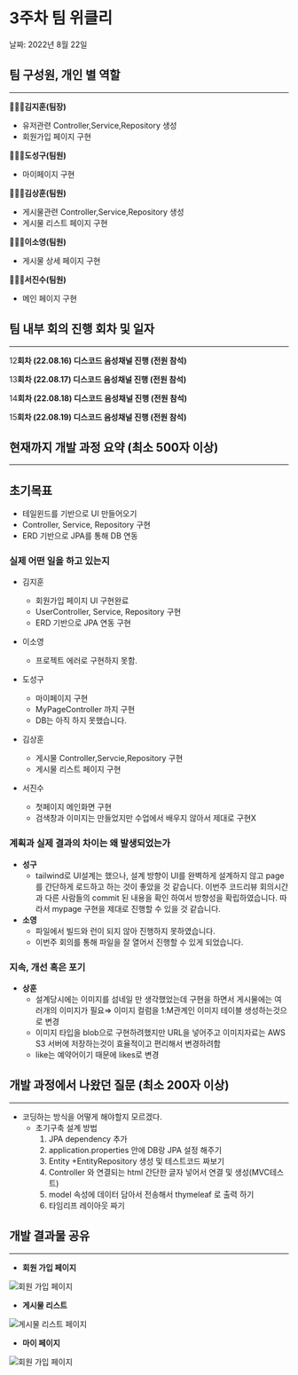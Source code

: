 # 3주차 팀 위클리

날짜: 2022년 8월 22일

## 팀 구성원, 개인 별 역할

---

**🙋🏻‍♂️김지훈(팀장)**

- 유저관련 Controller,Service,Repository 생성
- 회원가입 페이지 구현

**🙋🏻‍♂️도성구(팀원)**

- 마이페이지 구현

**🙋🏻‍♂️김상훈(팀원)**

- 게시물관련 Controller,Service,Repository 생성
- 게시물 리스트 페이지 구현

**🙋🏻‍♀️이소영(팀원)**

- 게시물 상세 페이지 구현

**🙋🏻‍♂️서진수(팀원)**

- 메인 페이지 구현

## 팀 내부 회의 진행 회차 및 일자

---

12**회차 (22.08.16) 디스코드 음성채널 진행 (전원 참석)**

13**회차 (22.08.17) 디스코드 음성채널 진행 (전원 참석)**

14**회차 (22.08.18) 디스코드 음성채널 진행 (전원 참석)**

15**회차 (22.08.19) 디스코드 음성채널 진행 (전원 참석)**


## 현재까지 개발 과정 요약 (최소 500자 이상)

---

## 초기목표

- 테일윈드를 기반으로 UI 만들어오기
- Controller, Service, Repository 구현
- ERD 기반으로 JPA를 통해 DB 연동

### 실제 어떤 일을 하고 있는지

- 김지훈
    - 회원가입 페이지 UI 구현완료
    - UserController, Service, Repository 구현
    - ERD 기반으로 JPA 연동 구현

- 이소영
    - 프로젝트 에러로 구현하지 못함.

- 도성구
    - 마이페이지 구현
    - MyPageController 까지 구현
    - DB는 아직 하지 못했습니다.

- 김상훈
    - 게시물 Controller,Servcie,Repository 구현
    - 게시물 리스트 페이지 구현
    
- 서진수
    - 첫페이지 메인화면 구현
    - 검색창과 이미지는 만들었지만 수업에서 배우지 않아서 제대로 구현X
    
### 계획과 실제 결과의 차이는 왜 발생되었는가

- **성구**
    - tailwind로 UI설계는 했으나, 설계 방향이 UI를 완벽하게 설계하지 않고 page를 간단하게 로드하고 하는 것이 좋았을 것 같습니다.
    이번주 코드리뷰 회의시간과 다른 사람들의 commit 된 내용을 확인 하여서 방향성을 확립하였습니다.
    따라서 mypage 구현을 제대로 진행할 수 있을 것 같습니다.
- **소영**
    - 파일에서 빌드와 런이 되지 않아 진행하지 못하였습니다.
    - 이번주 회의를 통해 파일을 잘 열어서 진행할 수 있게 되었습니다.
    
### 지속, 개선 혹은 포기

- **상훈**
    - 설계당시에는 이미지를 섬네일 만 생각했었는데 구현을 하면서 게시물에는 
    여러개의 이미지가 필요⇒ 이미지 컬럼을 1:M관계인 이미지 테이블 생성하는것으로 변경
    - 이미지 타입을 blob으로 구현하려했지만  URL을 넣어주고 이미지자료는 AWS S3 서버에 저장하는것이 효율적이고 편리해서 변경하려함
    - like는 예약어이기 때문에 likes로 변경

## 개발 과정에서 나왔던 질문 (최소 200자 이상)

---

- 코딩하는 방식을 어떻게 해야할지 모르겠다.
    - 초기구축 설계 방법
        1. JPA dependency 추가
        2. application.properties 안에 DB랑 JPA 설정 해주기
        3. Entity +EntityRepository 생성 및 테스트코드 짜보기
        4. Controller 와 연결되는 html 간단한 글자 넣어서 연결 및 생성(MVC테스트)
        5. model 속성에  데이터 담아서 전송해서 thymeleaf 로 출력 하기 
        6.  타임리프 레이아웃 짜기

## 개발 결과물 공유

---
- **회원 가입 페이지**

![회원 가입 페이지](https://github.com/likelion-backendschool/recipia/blob/feature-%2328/Weekly_Log/week3_signUpPage.png)

- **게시물 리스트**

![게시물 리스트 페이지](https://github.com/likelion-backendschool/recipia/blob/feature-%2328/Weekly_Log/week3_postList.png)

- **마이 페이지**

![회원 가입 페이지](https://github.com/likelion-backendschool/recipia/blob/feature-%2328/Weekly_Log/week3_myPage.png)

